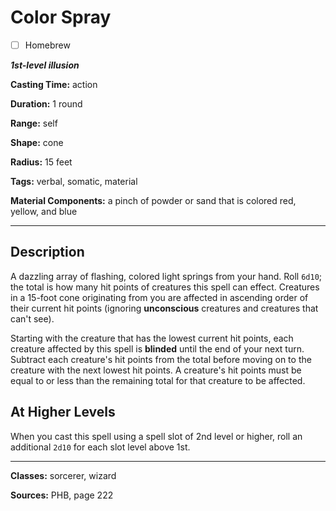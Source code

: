 # Color Spray

- [ ] Homebrew

***1st-level illusion***

**Casting Time:** action

**Duration:** 1 round

**Range:** self

**Shape:** cone

**Radius:** 15 feet

**Tags:** verbal, somatic, material

**Material Components:** a pinch of powder or sand that is colored red, yellow, and blue

---

## Description
A dazzling array of flashing, colored light springs from your hand. Roll `6d10`; the total is how many hit points of creatures this spell can effect. Creatures in a 15-foot cone originating from you are affected in ascending order of their current hit points (ignoring **unconscious** creatures and creatures that can't see).

Starting with the creature that has the lowest current hit points, each creature affected by this spell is **blinded** until the end of your next turn. Subtract each creature's hit points from the total before moving on to the creature with the next lowest hit points. A creature's hit points must be equal to or less than the remaining total for that creature to be affected.

## At Higher Levels
When you cast this spell using a spell slot of 2nd level or higher, roll an additional `2d10` for each slot level above 1st.

---

**Classes:** sorcerer, wizard

**Sources:** PHB, page 222
